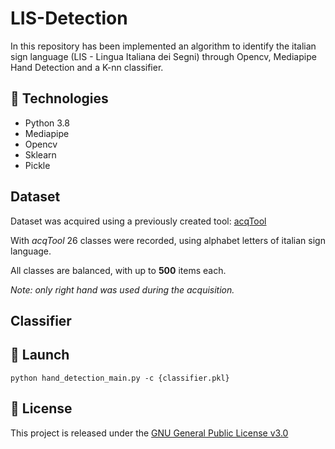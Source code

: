 # LIS-Detection
In this repository has been implemented an algorithm to identify the italian sign language (LIS - Lingua Italiana dei Segni) through Opencv, Mediapipe Hand Detection and a K-nn classifier.

## :hammer: Technologies

- Python 3.8
- Mediapipe
- Opencv
- Sklearn
- Pickle

## Dataset

Dataset was acquired using a previously created tool: [acqTool](https://github.com/xandrew94x/acqTool)

With _acqTool_ 26 classes were recorded, using alphabet letters of italian sign language. 

All classes are balanced, with up to **500** items each.

_Note: only right hand was used during the acquisition._

## Classifier


## :rocket: Launch

```
python hand_detection_main.py -c {classifier.pkl}
```

## :page_facing_up: License

This project is released under the [GNU General Public License v3.0](LICENSE)

